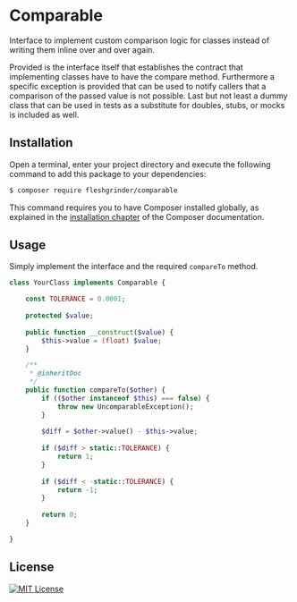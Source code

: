 # Comparable
Interface to implement custom comparison logic for classes instead of writing them inline over and over again.
 
Provided is the interface itself that establishes the contract that implementing classes have to have the compare
 method. Furthermore a specific exception is provided that can be used to notify callers that a comparison of the passed
 value is not possible. Last but not least a dummy class that can be used in tests as a substitute for doubles, stubs,
 or mocks is included as well.

## Installation
Open a terminal, enter your project directory and execute the following command to add this package to your
 dependencies:

```bash
$ composer require fleshgrinder/comparable
```

This command requires you to have Composer installed globally, as explained in the
 [installation chapter](https://getcomposer.org/doc/00-intro.md) of the Composer documentation.

## Usage
Simply implement the interface and the required `compareTo` method.

```php
class YourClass implements Comparable {

    const TOLERANCE = 0.0001;
    
    protected $value;
    
    public function __construct($value) {
        $this->value = (float) $value;
    }

    /**
     * @inheritDoc
     */
    public function compareTo($other) {
        if (($other instanceof $this) === false) {
            throw new UncomparableException();
        }
        
        $diff = $other->value() - $this->value;
        
        if ($diff > static::TOLERANCE) {
            return 1;
        }
        
        if ($diff < -static::TOLERANCE) {
            return -1;
        }
        
        return 0;
    }

}
```

## License
[![MIT License](https://upload.wikimedia.org/wikipedia/commons/thumb/c/c3/License_icon-mit.svg/48px-License_icon-mit.svg.png)](https://opensource.org/licenses/MIT)
